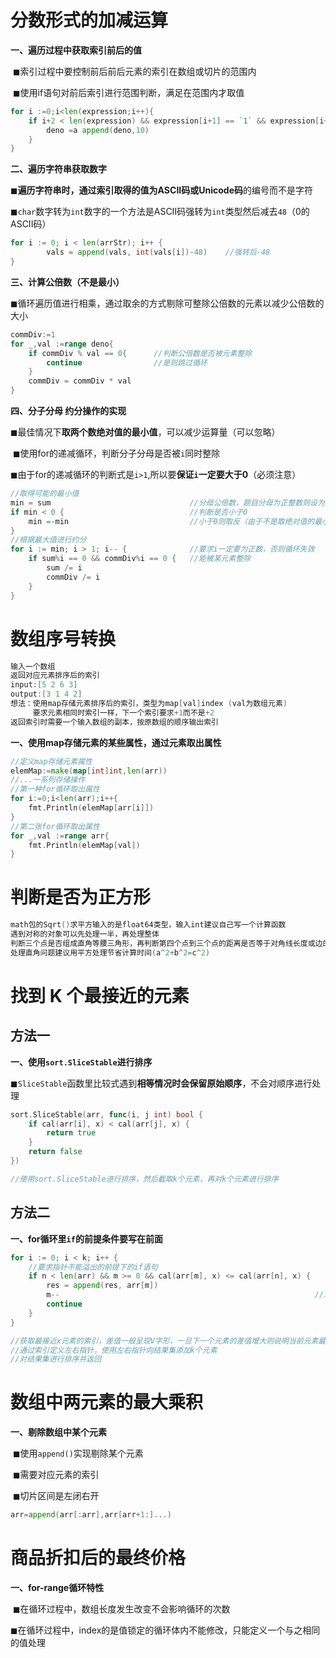 # 分数形式的加减运算

**一、遍历过程中获取索引前后的值**

​		◼索引过程中要控制前后前后元素的索引在数组或切片的范围内

​		◼使用if语句对前后索引进行范围判断，满足在范围内才取值

```go
for i :=0;i<len(expression;i++){
    if i+2 < len(expression) && expression[i+1] == `1` && expression[i+2]=='0'{
        deno =a append(deno,10)
    }
}
```

**二、遍历字符串获取数字**

​		◼**遍历字符串时，通过索引取得的值为ASCII码或Unicode码**的编号而不是字符

​		◼`char`数字转为`int`数字的一个方法是ASCII码强转为`int`类型然后减去`48`（0的ASCII码）

```go
for i := 0; i < len(arrStr); i++ {
		vals = append(vals, int(vals[i])-48)	//强转后-48
}
```

**三、计算公倍数（不是最小）**

​		◼循环遍历值进行相乘，通过取余的方式剔除可整除公倍数的元素以减少公倍数的大小

```go
commDiv:=1
for _,val :=range deno{
    if commDiv % val == 0{		//判断公倍数是否被元素整除
        continue				//是则跳过循环
    }
    commDiv = commDiv * val
}
```

**四、分子分母 约分操作的实现**

​		◼最佳情况下**取两个数绝对值的最小值**，可以减少运算量（可以忽略）

​		◼使用for的递减循环，判断分子分母是否被`i`同时整除

​		◼由于for的递减循环的判断式是`i>1`,所以要**保证`i`一定要大于0**（必须注意）

```go
//取得可能的最小值
min = sum								//分母公倍数，题目分母为正整数则设为默认
if min < 0 {							//判断是否小于0
	min =-min							//小于0则取反（由于不是取绝对值的最小值，所以可能不是最小）
}
//根据最大值进行约分
for i := min; i > 1; i-- {				//要求i一定要为正数，否则循环失效
	if sum%i == 0 && commDiv%i == 0 {	//能被某元素整除
		sum /= i
		commDiv /= i
	}
}
```

# 数组序号转换

```go
输入一个数组
返回对应元素排序后的索引
input:[5 2 6 3]
output:[3 1 4 2]
想法：使用map存储元素排序后的索引，类型为map[val]index	(val为数组元素)
	 要求元素相同时索引一样，下一个索引要求+1而不是+2
返回索引时需要一个输入数组的副本，按原数组的顺序输出索引
```

**一、使用map存储元素的某些属性，通过元素取出属性**

```go
//定义map存储元素属性
elemMap:=make(map[int]int,len(arr))
//...一系列存储操作
//第一种for循环取出属性
for i:=0;i<len(arr);i++{
    fmt.Println(elemMap[arr[i]])
}
//第二张for循环取出属性
for _,val :=range arr{
    fmt.Println(elemMap[val])
}
```

# 判断是否为正方形

```go
math包的Sqrt()求平方输入的是float64类型，输入int建议自己写一个计算函数
遇到对称的对象可以先处理一半，再处理整体
判断三个点是否组成直角等腰三角形，再判断第四个点到三个点的距离是否等于对角线长度或边的长度
处理直角问题建议用平方处理节省计算时间(a^2+b^2=c^2)
```

# 找到 K 个最接近的元素

## 方法一

**一、使用`sort.SliceStable`进行排序**

​		◼`SliceStable`函数里比较式遇到**相等情况时会保留原始顺序**，不会对顺序进行处理

```go
sort.SliceStable(arr, func(i, j int) bool {				
	if cal(arr[i], x) < cal(arr[j], x) {		
		return true
	}
	return false
})
```

```go
//使用sort.SliceStable进行排序，然后截取k个元素，再对k个元素进行排序
```

## 方法二

**一、for循环里`if`的前提条件要写在前面**

```go
for i := 0; i < k; i++ {
    //要求指针不能溢出的前提下的if语句
	if n < len(arr) && m >= 0 && cal(arr[m], x) <= cal(arr[n], x) {
		res = append(res, arr[m])
		m--															//左指针-1
		continue
	}
}
```

```go
//获取最接近x元素的索引，差值一般呈现V字形，一旦下一个元素的差值增大则说明当前元素最接近x
//通过索引定义左右指针，使用左右指针向结果集添加k个元素
//对结果集进行排序并返回
```

# 数组中两元素的最大乘积

**一、剔除数组中某个元素**

​		◼使用`append()`实现剔除某个元素

​		◼需要对应元素的索引

​		◼切片区间是左闭右开

```go
arr=append(arr[:arr],arr[arr+1:]...)
```

# 商品折扣后的最终价格

**一、for-range循环特性**

​		◼在循环过程中，数组长度发生改变不会影响循环的次数

​		◼在循环过程中，index的是值锁定的循环体内不能修改，只能定义一个与之相同的值处理









